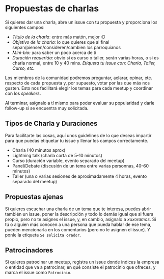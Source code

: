 # Propuestas de charlas
Si quieres dar una charla, abre un issue con tu propuesta y proporciona los siguientes campos:
* *Título de la charla*: entre más matón, mejor :D
* *Objetivo de la charla:* lo que quieres que al final sepan/piensen/consideren/cambien los parroquianos
* *Mini-bio:* para saber un poco acerca de ti
* *Duración requerida:* obvio si es curso o taller, serán varias horas, o si es charla normal, entre 10 y 40 mins.
_Etiqueta tu issue con: *Charla*, *Taller*, *Curso*, etc._

Los miembros de la comunidad podremos preguntar, aclarar, opinar, etc. respecto de cada propuesta y, por supuesto, votar por las que más nos gusten. Esto nos facilitará elegir los temas para cada meetup y coordinar con los _speakers_.

Al terminar, asígnalo a tí mismo para poder evaluar su popularidad y darle follow-up si se encuentra muy solicitada.

## Tipos de Charla y Duraciones
Para facilitarte las cosas, aquí unos guidelines de lo que deseas impartir para que puedas etiquetar tu issue y llenar los campos correctamente.

* Charla (40 minutos aprox)
* Lightning talk (charla corta de 5-10 minutos)
* Curso (duración variable, evento separado del meetup)
* Panel/Debate (discusión de un tema entre varias personnas, 40-60 minutos)
* Taller (una o varias sesiones de aproximadamente 4 horas, evento separado del meetup)

## Propuestas ajenas
Si quieres escuchar una charla de un tema que te interesa, puedes abrir también un issue, poner la descripción y todo lo demás igual que si fuera propio, pero no te asignes el issue, y, en cambio, asígnalo a _xuxoramos_. Si tú o alguien más conocen a una persona que pueda hablar de ese tema, pueden mencionarla en los comentarios (pero no le asignen el issue). Y ponle la etiqueta `Se solicita orador`.

## Patrocinadores
Si quieres patrocinar un meetup, registra un issue donde indicas la empresa o entidad que va a patrocinar, en qué consiste el patrocinio que ofreces, y marca el issue como `Patrocinio`.
